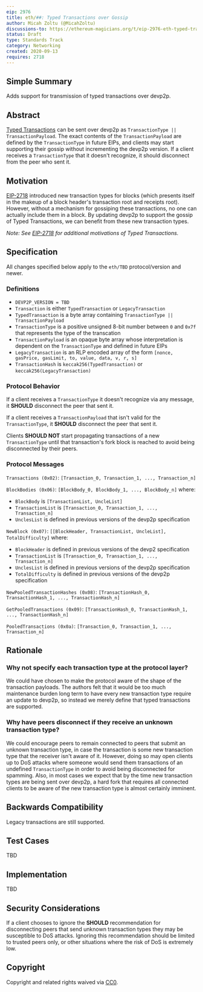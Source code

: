 ```yaml
---
eip: 2976
title: eth/##: Typed Transactions over Gossip
author: Micah Zoltu (@MicahZoltu)
discussions-to: https://ethereum-magicians.org/t/eip-2976-eth-typed-transactions-over-gossip/4610
status: Draft
type: Standards Track
category: Networking
created: 2020-09-13
requires: 2718
---
```


## Simple Summary
Adds support for transmission of typed transactions over devp2p.

## Abstract
[Typed Transactions](./eip-2718.md) can be sent over devp2p as `TransactionType || TransactionPayload`.
The exact contents of the `TransactionPayload` are defined by the `TransactionType` in future EIPs, and clients may start supporting their gossip without incrementing the devp2p version.
If a client receives a `TransactionType` that it doesn't recognize, it should disconnect from the peer who sent it.

## Motivation
[EIP-2718](./eip-2718.md) introduced new transaction types for blocks (which presents itself in the makeup of a block header's transaction root and receipts root).
However, without a mechanism for gossiping these transactions, no one can actually include them in a block.
By updating devp2p to support the gossip of Typed Transactions, we can benefit from these new transaction types.

*Note: See [EIP-2718](./eip-2718.md) for additional motivations of Typed Transactions.*

## Specification
All changes specified below apply to the `eth/TBD` protocol/version and newer.

### Definitions
* `DEVP2P_VERSION = TBD`
* `Transaction` is either `TypedTransaction` or `LegacyTransaction`
* `TypedTransaction` is a byte array containing `TransactionType || TransactionPayload`
* `TransactionType` is a positive unsigned 8-bit number between `0` and `0x7f` that represents the type of the transcation
* `TransactionPayload` is an opaque byte array whose interpretation is dependent on the `TransactionType` and defined in future EIPs
* `LegacyTransaction` is an RLP encoded array of the form `[nonce, gasPrice, gasLimit, to, value, data, v, r, s]`
* `TransactionHash` is `keccak256(TypedTransaction)` or `keccak256(LegacyTransaction)`

### Protocol Behavior
If a client receives a `TransactionType` it doesn't recognize via any message, it **SHOULD** disconnect the peer that sent it.

If a client receives a `TransactionPayload` that isn't valid for the `TransactionType`, it **SHOULD** disconnect the peer that sent it.

Clients **SHOULD NOT** start propagating transactions of a new `TransactionType` until that transaction's fork block is reached to avoid being disconnected by their peers.

### Protocol Messages
`Transactions (0x02)`: `[Transaction_0, Transaction_1, ..., Transaction_n]`

`BlockBodies (0x06)`: `[BlockBody_0, BlockBody_1, ..., BlockBody_n]` where:
* `BlockBody` is `[TransactionList, UncleList]`
* `TransactionList` is `[Transaction_0, Transaction_1, ..., Transaction_n]`
* `UnclesList` is defined in previous versions of the devp2p specification

`NewBlock (0x07)`: `[[BlockHeader, TransactionList, UncleList], TotalDifficulty]` where:
* `BlockHeader` is defined in previous versions of the devp2 specification
* `TransactionList` is `[Transaction_0, Transaction_1, ..., Transaction_n]`
* `UnclesList` is defined in previous versions of the devp2p specification
* `TotalDifficulty` is defined in previous versions of the devp2p specification

`NewPooledTransactionHashes (0x08)`: `[TransactionHash_0, TransactionHash_1, ..., TransactionHash_n]`

`GetPooledTransactions (0x09)`: `[TransactionHash_0, TransactionHash_1, ..., TransactionHash_n]`

`PooledTransactions (0x0a)`: `[Transaction_0, Transaction_1, ..., Transaction_n]`

## Rationale
### Why not specify each transaction type at the protocol layer?
We could have chosen to make the protocol aware of the shape of the transaction payloads.
The authors felt that it would be too much maintenance burden long term to have every new transaction type require an update to devp2p, so instead we merely define that typed transactions are supported.
### Why have peers disconnect if they receive an unknown transaction type?
We could encourage peers to remain connected to peers that submit an unknown transaction type, in case the transaction is some new transaction type that the receiver isn't aware of it.
However, doing so may open clients up to DoS attacks where someone would send them transactions of an undefined `TransactionType` in order to avoid being disconnected for spamming.
Also, in most cases we expect that by the time new transaction types are being sent over devp2p, a hard fork that requires all connected clients to be aware of the new transaction type is almost certainly imminent.

## Backwards Compatibility
Legacy transactions are still supported.

## Test Cases
TBD

## Implementation
TBD

## Security Considerations
If a client chooses to ignore the **SHOULD** recommendation for disconnecting peers that send unknown transaction types they may be susceptible to DoS attacks.
Ignoring this recommendation should be limited to trusted peers only, or other situations where the risk of DoS is extremely low.

## Copyright
Copyright and related rights waived via [CC0](https://creativecommons.org/publicdomain/zero/1.0/).
